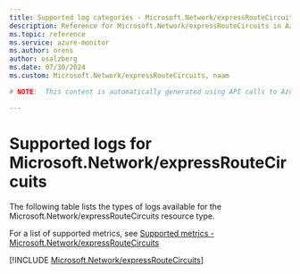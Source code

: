 ```yaml
---
title: Supported log categories - Microsoft.Network/expressRouteCircuits
description: Reference for Microsoft.Network/expressRouteCircuits in Azure Monitor Logs.
ms.topic: reference
ms.service: azure-monitor
ms.author: orens
author: osalzberg
ms.date: 07/30/2024
ms.custom: Microsoft.Network/expressRouteCircuits, naam

# NOTE:  This content is automatically generated using API calls to Azure. Any edits made on these files will be overwritten in the next run of the script. 

---
```





# Supported logs for Microsoft.Network/expressRouteCircuits  
The following table lists the types of logs available for the Microsoft.Network/expressRouteCircuits resource type.
  
  
  
For a list of supported metrics, see [Supported metrics - Microsoft.Network/expressRouteCircuits](../supported-metrics/microsoft-network-expressroutecircuits-metrics.md)  
  

  
[!INCLUDE [Microsoft.Network/expressRouteCircuits](./includes/microsoft-network-expressroutecircuits-logs-include.md)]  
  

